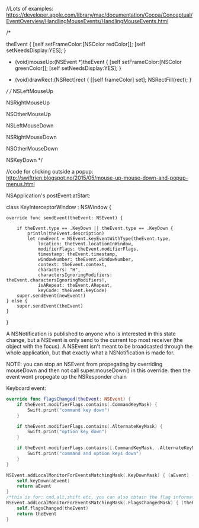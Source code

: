 //Lots of examples: https://developer.apple.com/library/mac/documentation/Cocoa/Conceptual/EventOverview/HandlingMouseEvents/HandlingMouseEvents.html

/*

theEvent {
    [self setFrameColor:[NSColor redColor]];
    [self setNeedsDisplay:YES];
}
 
- (void)mouseUp:(NSEvent *)theEvent {
    [self setFrameColor:[NSColor greenColor]];
    [self setNeedsDisplay:YES];
}
 
- (void)drawRect:(NSRect)rect {
    [[self frameColor] set];
    NSRectFill(rect);
}

*/
/*
NSLeftMouseUp

NSRightMouseUp

NSOtherMouseUp

NSLeftMouseDown

NSRightMouseDown

NSOtherMouseDown

NSKeyDown
*/

//code for clicking outside a popup: http://swiftrien.blogspot.no/2015/05/mouse-up-mouse-down-and-popup-menus.html



NSApplication's postEvent:atStart:

class KeyInterceptorWindow : NSWindow {


    override func sendEvent(theEvent: NSEvent) {

        if theEvent.type == .KeyDown || theEvent.type == .KeyDown {
            println(theEvent.description)
            let newEvent = NSEvent.keyEventWithType(theEvent.type, 
                location: theEvent.locationInWindow, 
                modifierFlags: theEvent.modifierFlags, 
                timestamp: theEvent.timestamp, 
                windowNumber: theEvent.windowNumber, 
                context: theEvent.context, 
                characters: "H", 
                charactersIgnoringModifiers: theEvent.charactersIgnoringModifiers!, 
                isARepeat: theEvent.ARepeat, 
                keyCode: theEvent.keyCode)
        super.sendEvent(newEvent!)
    } else {
        super.sendEvent(theEvent)
    }
}


A NSNotification is published to anyone who is interested in this state change, but a NSEvent is only send to the current top most receiver (the object with the focus). A NSEvent isn't meant to be broadcasted through the whole application, but that exactly what a NSNotification is made for.


NOTE: you can stop an NSEvent from propegating by overriding mouseDown and then not call super.mouseDown() in this override. then the event wont propegate up the NSResponder chain





Keyboard event:


```swift
override func flagsChanged(theEvent: NSEvent) {
    if theEvent.modifierFlags.contains(.CommandKeyMask) {
        Swift.print("command key down")
    }   

    if theEvent.modifierFlags.contains(.AlternateKeyMask) {
        Swift.print("option key down")
    }

    if theEvent.modifierFlags.contains([.CommandKeyMask, .AlternateKeyMask]) {
        Swift.print("command and option keys down")
    }   
}
```



```swift
NSEvent.addLocalMonitorForEventsMatchingMask(.KeyDownMask) { (aEvent) -> NSEvent! in
    self.keyDown(aEvent)
    return aEvent
}
/*this is for: cmd,alt,shift etc, you can also obtain the flag information via the KeyDown event*/
NSEvent.addLocalMonitorForEventsMatchingMask(.FlagsChangedMask) { (theEvent) -> NSEvent! in
    self.flagsChanged(theEvent)
    return theEvent
}
```